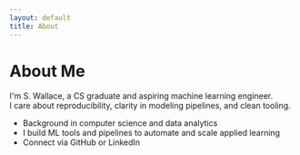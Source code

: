 ```yaml
---
layout: default
title: About
---
```


# About Me

I'm S. Wallace, a CS graduate and aspiring machine learning engineer.  
I care about reproducibility, clarity in modeling pipelines, and clean tooling.

- Background in computer science and data analytics
- I build ML tools and pipelines to automate and scale applied learning
- Connect via GitHub or LinkedIn
